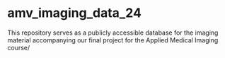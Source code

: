 # amv_imaging_data_24
This repository serves as a publicly accessible database for the imaging material accompanying our final project for the Applied Medical Imaging course/
